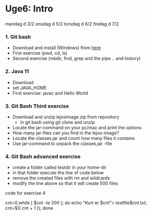# Uge6: Intro
### 
mandag d 3/2
onsdag d 5/2
torsdag d 6/2
fredag d 7/2


### 1. Git bash 
  * Download and install (Windows) from [here](https://git-scm.com/download/win)
  * First exercise (pwd, cd, ls)
  * Second exercise (mkdir, find, grep and the pipe .. and history)

### 2. Java 11
  * Download
  * set JAVA_HOME   
  * First exercise: javac and Hello World

### 3. Git Bash Third exercise
  * Download and unzip lejosimage.zip from repository
    * in git bash using git clone <url> and unzip
  * Locate the jar-command on your pc/mac and print the options
  * How many jar-files can you find in the lejos-image?
  * Locate the classes.jar and count how many files it contains
  * Use jar-command to unpack the classes.jar -file

### 4. Git Bash advanced exercise
  * create a folder called testdir in your home-dir
  * in that folder execute the line of code below
  * remove the created files with rm and wildcards
  * modify the line above so that it will create 500 files

code for exercise 4

cnt=0;while [ $cnt -le 200 ]; do echo "Kurt er $cnt"> testfile$cnt.txt; cnt=$(( cnt + 1 )); done

